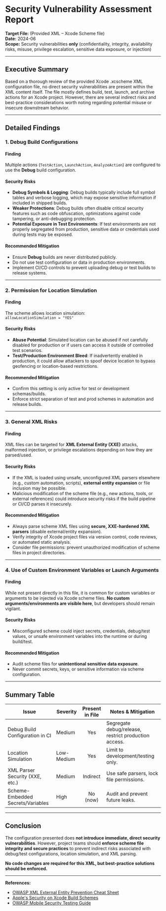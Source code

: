 # Security Vulnerability Assessment Report

**Target File:** (Provided XML – Xcode Scheme file)  
**Date:** 2024-06  
**Scope:** Security vulnerabilities **only** (confidentiality, integrity, availability risks, misuse, privilege escalation, sensitive data exposure, or injection)

---

## Executive Summary

Based on a thorough review of the provided Xcode .xcscheme XML configuration file, no direct security vulnerabilities are present within the XML content itself. The file mostly defines build, test, launch, and archive actions for an Xcode project. However, there are several indirect risks and best-practice considerations worth noting regarding potential misuse or insecure downstream behavior.

---

## Detailed Findings

### 1. Debug Build Configurations

#### Finding
Multiple actions (`TestAction`, `LaunchAction`, `AnalyzeAction`) are configured to use the **Debug** build configuration.

#### Security Risks

- **Debug Symbols & Logging**: Debug builds typically include full symbol tables and verbose logging, which may expose sensitive information if included in shipped builds.
- **Weaker Protections**: Debug builds often disable critical security features such as code obfuscation, optimizations against code tampering, or anti-debugging protection.
- **Potential Exposure in Test Environments**: If test environments are not properly segregated from production, sensitive data or credentials used during tests may be exposed.

#### Recommended Mitigation

- Ensure **Debug** builds are never distributed publicly.
- Do not use test configuration or data in production environments.
- Implement CI/CD controls to prevent uploading debug or test builds to release systems.

---

### 2. Permission for Location Simulation

#### Finding
The scheme allows location simulation:  
`allowLocationSimulation = "YES"`

#### Security Risks

- **Abuse Potential**: Simulated location can be abused if not carefully disabled for production or if users can access it outside of controlled test scenarios.
- **Test/Production Environment Bleed**: If inadvertently enabled in production, it could allow attackers to spoof device location to bypass geofencing or location-based restrictions.

#### Recommended Mitigation

- Confirm this setting is only active for test or development schemas/builds.
- Enforce strict separation of test and prod schemes in automation and release builds.

---

### 3. General XML Risks

#### Finding
XML files can be targeted for **XML External Entity (XXE)** attacks, malformed injection, or privilege escalations depending on how they are parsed/used.

#### Security Risks

- If the XML is loaded using unsafe, unconfigured XML parsers elsewhere (e.g., custom automation, scripts), **external entity expansion** or file inclusion may be possible.
- Malicious modification of the scheme file (e.g., new actions, tools, or external references) could introduce security risks if the build pipeline or CI/CD parses it insecurely.

#### Recommended Mitigation

- Always parse scheme XML files using **secure, XXE-hardened XML parsers** (disable external/entity expansion).
- Verify integrity of Xcode project files via version control, code reviews, or automated static analysis.
- Consider file permissions: prevent unauthorized modification of scheme files in project directories.

---

### 4. Use of Custom Environment Variables or Launch Arguments

#### Finding
While not present directly in this file, it is common for custom variables or arguments to be injected via Xcode scheme files. **No custom arguments/environments are visible here**, but developers should remain vigilant.

#### Security Risks

- Misconfigured scheme could inject secrets, credentials, debug/test values, or unsafe environment variables into the runtime or during build/test.

#### Recommended Mitigation

- Audit scheme files for **unintentional sensitive data exposure**.
- Never commit secrets, keys, or sensitive information via scheme configuration.

---

## Summary Table

| Issue                                   | Severity  | Present in File | Notes & Mitigation                                    |
|------------------------------------------|-----------|:-------------:|------------------------------------------------------|
| Debug Build Configuration in CI          | Medium    |   Yes         | Segregate debug/release, restrict production access. |
| Location Simulation                     | Low-Medium|   Yes         | Limit to development/testing only.                   |
| XML Parser Security (XXE, etc.)         | Medium    | Indirect      | Use safe parsers, lock file permissions.             |
| Scheme-Embedded Secrets/Variables       | High      |   No (now)    | Audit and prevent future leaks.                      |

---

## Conclusion

The configuration presented does **not introduce immediate, direct security vulnerabilities**. However, project teams should **enforce scheme file integrity and secure practices** to prevent indirect risks associated with debug/test configurations, location simulation, and XML parsing.

**No code changes are required for this XML, but best-practice solutions should be enforced.**

---

**References:**
- [OWASP XML External Entity Prevention Cheat Sheet](https://cheatsheetseries.owasp.org/cheatsheets/XML_External_Entity_Prevention_Cheat_Sheet.html)
- [Apple's Security on Xcode Build Schemes](https://developer.apple.com/documentation/security)
- [OWASP Mobile Security Testing Guide](https://owasp.org/www-project-mobile-security-testing-guide/)
